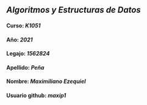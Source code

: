 ## *Algoritmos y Estructuras de Datos*
#### Curso: *K1051*
#### Año: *2021*
#### Legajo: *1562824*
#### Apellido: *Peña*
#### Nombre: *Maximiliano Ezequiel*
#### Usuario github: *maxip1*